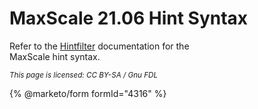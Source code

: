 # MaxScale 21.06 Hint Syntax

Refer to the [Hintfilter](../mariadb-maxscale-21-06-filters/mariadb-maxscale-2106-maxscale-2106-hintfilter.md) documentation for the\
MaxScale hint syntax.

<sub>_This page is licensed: CC BY-SA / Gnu FDL_</sub>

{% @marketo/form formId="4316" %}
